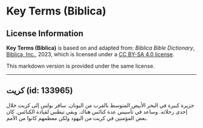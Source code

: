 # Key Terms (Biblica)

## License Information

**Key Terms (Biblica)** is based on and adapted from: _Biblica Bible Dictionary_, [Biblica, Inc.](https://www.biblica.com/), 2023, which is licensed under a [CC BY-SA 4.0 license](https://creativecommons.org/licenses/by-sa/4.0/legalcode.en).

This markdown version is provided under the same license.



--------------------------------

## كريت (id: 133965)

جزيرة كبيرة في البحر الأبيض المتوسط بالقرب من اليونان. سافر بولس إلى كريت خلال إحدى رحلاته. وساعد في تأسيس عدة كنائس هناك. وبقي تيطس لقيادة الكنائس. كان بعض المؤمنين في كريت من اليهود ولكن معظمهم كانوا من الأمم.


